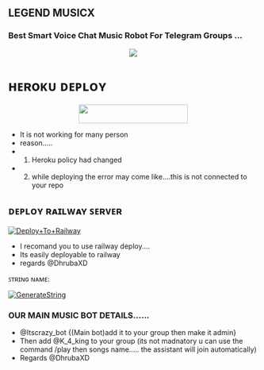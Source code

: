## LEGEND MUSICX

### Best Smart Voice Chat Music Robot For Telegram Groups ...


<p align="center"><a href="https://t.me/DhrubaXD"><img src="https://telegra.ph/file/8c3abf591121615cdef42.jpg"></a></p>


# ʜᴇʀoᴋᴜ ᴅᴇᴘʟᴏʏ
<p align="center"><a href="https://heroku.com/deploy?template=https://github.com/LEGENDARY-OS/AIMusicX"> <img src="https://img.shields.io/badge/Deploy%20To%20Heroku-grey?style=for-the-badge&logo=heroku" width="220" height="38.45"/></a></p>

- It is not working for many person 
- reason.....
- 1. Heroku policy had changed
- 2. while deploying the error may come like....this is not connected to your repo

## ᴅᴇᴘʟᴏʏ ʀᴀɪʟᴡᴀʏ ꜱᴇʀᴠᴇʀ </h4>

[![Deploy+To+Railway](https://railway.app/button.svg)](https://railway.app/new/template?template=https://github.com/LEGENDARY-OS/AIMusicX&envs=SESSION_NAME,BOT_TOKEN,BOT_NAME,API_ID,API_HASH,SUDO_USERS,DURATION_LIMIT)

- I recomand you to use railway deploy....
- Its easily deployable to railway
- regards @DhrubaXD


ꜱᴛʀɪɴɢ ɴᴀᴍᴇ:

[![GenerateString](https://img.shields.io/badge/repl.it-generateString-brown)](https://replit.com/@HEXOROP/eSportMusic)



### OUR MAIN MUSIC BOT DETAILS......
- @Itscrazy_bot {(Main bot)add it to your group then make it admin}
- Then add @K_4_king to your group (its not madnatory u can use the command /play then songs name..... the assistant will join automatically)
- Regards @DhrubaXD
